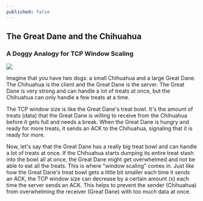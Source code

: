 ```yaml
---
published: false
---
```



## The Great Dane and the Chihuahua
### A Doggy Analogy for TCP Window Scaling


![]({{site.baseurl}}/images/The_Great_Dane_and_the_Chihuahua.png)

Imagine that you have two dogs: a small Chihuahua and a large Great Dane. The Chihuahua is the client and the Great Dane is the server. The Great Dane is very strong and can handle a lot of treats at once, but the Chihuahua can only handle a few treats at a time.

The TCP window size is like the Great Dane's treat bowl. It's the amount of treats (data) that the Great Dane is willing to receive from the Chihuahua before it gets full and needs a break. When the Great Dane is hungry and ready for more treats, it sends an ACK to the Chihuahua, signaling that it is ready for more.

Now, let's say that the Great Dane has a really big treat bowl and can handle a lot of treats at once. If the Chihuahua starts dumping its entire treat stash into the bowl all at once, the Great Dane might get overwhelmed and not be able to eat all the treats. This is where "window scaling" comes in. Just like how the Great Dane's treat bowl gets a little bit smaller each time it sends an ACK, the TCP window size can decrease by a certain amount (x) each time the server sends an ACK. This helps to prevent the sender (Chihuahua) from overwhelming the receiver (Great Dane) with too much data at once.
